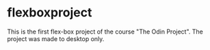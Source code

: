 # flexboxproject
This is the first flex-box project of the course "The Odin Project".
The project was made to desktop only.